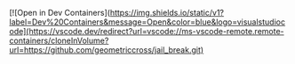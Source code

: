 [![Open in Dev Containers](https://img.shields.io/static/v1?label=Dev%20Containers&message=Open&color=blue&logo=visualstudiocode](https://vscode.dev/redirect?url=vscode://ms-vscode-remote.remote-containers/cloneInVolume?url=https://github.com/geometriccross/jail_break.git)